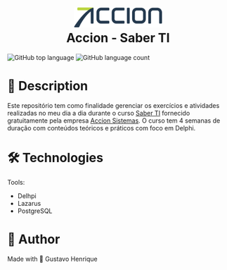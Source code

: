 <h1 align="center">
    <img src="github-assets/accion-500.png" width="200"/>
    <br>
    Accion - Saber TI
</h1>

![GitHub top language](https://img.shields.io/github/languages/top/gustavohps10/accion-exercicios?color=f32735)
![GitHub language count](https://img.shields.io/github/languages/count/Gustavohps10/accion-exercicios?color=f32735)

# :page_with_curl: Description
<p>
Este repositório tem como finalidade gerenciar os exercícios e atividades realizadas no meu dia a dia durante o curso <a target="_blank" href="https://www.softwarebymaringa.com.br/realizacao/235/saber_ti.html">Saber TI</a> fornecido gratuitamente pela empresa <a target="_blank" href="https://accion.com.br/">Accion Sistemas</a>.
O curso tem 4 semanas de duração com conteúdos teóricos e práticos com foco em Delphi.
</p>

# :hammer_and_wrench: Technologies
Tools:
- Delhpi
- Lazarus
- PostgreSQL

# :adult: Author
Made with 💜 Gustavo Henrique
